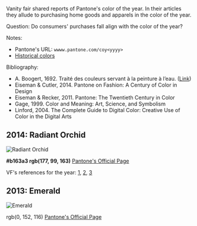 Vanity fair shared reports of Pantone's color of the year. In their articles they allude to purchasing home goods and apparels in the color of the year.

Question: Do consumers' purchases fall align with the color of the year?

Notes:

* Pantone's URL: `wwww.pantone.com/coy<yyyy>`
* [Historical colors](http://pantone.wikia.com/wiki/Category:Color_of_the_Year)

Bibliography:

* A. Boogert, 1692. Traité des couleurs servant à la peinture à l’eau. ([Link](http://www.thisiscolossal.com/2014/05/color-book/))
* Eiseman & Cutler, 2014. Pantone on Fashion: A Century of Color in Design 
* Eiseman & Recker, 2011. Pantone: The Twentieth Century in Color
* Gage, 1999. Color and Meaning: Art, Science, and Symbolism
* Linford, 2004. The Complete Guide to Digital Color: Creative Use of Color in the Digital Arts

## 2014: Radiant Orchid

![Radiant Orchid](http://www.pantone.com/images/COY/2014/pages-Color-Formulas-Guides/swatch-card.jpg)

<b color="#b163a3">#b163a3 rgb(177, 99, 163)</b>
[Pantone's Official Page](http://www.pantone.com/pages/index.aspx?pg=21131)

VF's references for the year: [1](http://www.vanityfair.com/online/daily/2013/12/pantone-color-year-radiant-orchid), [2](http://www.vanityfair.com/online/daily/2013/09/update-dazzling-blue-not-the-color-of-the-year-just-some-random-dumb-color-you-can-continue-ignoring), [3](http://www.vanityfair.com/online/daily/2013/09/and-the-color-of-the-year-is)


## 2013: Emerald

![Emerald](http://www.pantone.com/images/pages/21055/product_img_TCX17-5641.jpg)

rgb(0, 152, 116) [Pantone's Official Page](http://www.pantone.com/pages/index.aspx?pg=21055)


